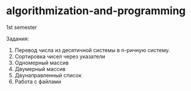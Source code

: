 # algorithmization-and-programming
1st semester 

Задания:
1) Перевод числа из десятичной системы в n-ричную систему.
2) Сортировка чисел через указатели
3) Одномерный массив
4) Двумерный массив
5) Двунаправленный список
6) Работа с файлами
